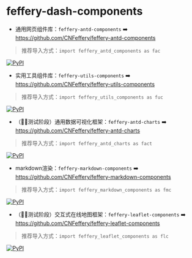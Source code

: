# feffery-dash-components

- 通用网页组件库：`feffery-antd-components` ➡️ https://github.com/CNFeffery/feffery-antd-components 

> 推荐导入方式：`import feffery_antd_components as fac`

[![PyPI](https://img.shields.io/pypi/v/feffery-antd-components.svg?color=dark-green)](https://pypi.org/project/feffery-antd-components/)

- 实用工具组件库：`feffery-utils-components` ➡️ https://github.com/CNFeffery/feffery-utils-components

> 推荐导入方式：`import feffery_utils_components as fuc`

[![PyPI](https://img.shields.io/pypi/v/feffery-utils-components.svg?color=dark-green)](https://pypi.org/project/feffery-utils-components/)

- （👨‍💻测试阶段）通用数据可视化框架：`feffery-antd-charts` ➡️ https://github.com/CNFeffery/feffery-antd-charts

> 推荐导入方式：`import feffery_antd_charts as fact`

[![PyPI](https://img.shields.io/pypi/v/feffery-antd-charts.svg?color=dark-green)](https://pypi.org/project/feffery-antd-charts/)

- markdown渲染：`feffery-markdown-components` ➡️ https://github.com/CNFeffery/feffery-markdown-components

> 推荐导入方式：`import feffery_markdown_components as fmc`

[![PyPI](https://img.shields.io/pypi/v/feffery-markdown-components.svg?color=dark-green)](https://pypi.org/project/feffery-markdown-components/)

- （👨‍💻测试阶段）交互式在线地图框架：`feffery-leaflet-components` ➡️ https://github.com/CNFeffery/feffery-leaflet-components

> 推荐导入方式：`import feffery_leaflet_components as flc`

[![PyPI](https://img.shields.io/pypi/v/feffery-leaflet-components.svg?color=dark-green)](https://pypi.org/project/feffery-leaflet-components/)
